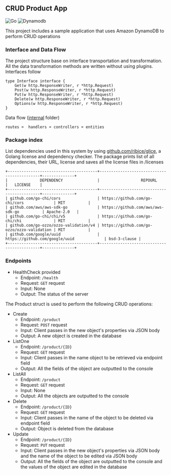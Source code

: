 ## CRUD Product App

![Go](https://img.shields.io/badge/Go-00ADD8?style=flat-square&logo=go&logoColor=white)
![Dynamodb](https://img.shields.io/badge/Amazon%20DynamoDB-4053D6?style=flat-square&logo=amazondynamodb&logoColor=white)

This project includes a sample application that uses Amazon DynamoDB to perform CRUD operations

### Interface and Data Flow

The project structure base on interface transportation and transformation. All the data transformation methods are written without using plugins. Interfaces follow

```
type Interface interface {
	Get(w http.ResponseWriter, r *http.Request)
	Post(w http.ResponseWriter, r *http.Request)
	Put(w http.ResponseWriter, r *http.Request)
	Delete(w http.ResponseWriter, r *http.Request)
	Options(w http.ResponseWriter, r *http.Request)
}
```

Data flow ([internal](https://github.com/minhtran241/dynamodb-go-crud/tree/main/internal) folder)

```
routes ➡  handlers ➡ controllers ➡ entities
```

### Package index

List dependencies used in this system by using [github.com/ribice/glice](https://github.com/ribice/glice), a Golang license and dependency checker. The package prints list of all dependencies, their URL, license and saves all the license files in /licenses

```
+---------------------------------------+--------------------------------------------+--------------+
|              DEPENDENCY               |                  REPOURL                   |   LICENSE    |
+---------------------------------------+--------------------------------------------+--------------+
| github.com/go-chi/cors                | https://github.com/go-chi/cors             | MIT          |
| github.com/aws/aws-sdk-go             | https://github.com/aws/aws-sdk-go          | Apache-2.0   |
| github.com/go-chi/chi/v5              | https://github.com/go-chi/chi              | MIT          |
| github.com/go-ozzo/ozzo-validation/v4 | https://github.com/go-ozzo/ozzo-validation | MIT          |
| github.com/google/uuid                | https://github.com/google/uuid             | bsd-3-clause |
+---------------------------------------+--------------------------------------------+--------------+
```

### Endpoints

-   HealthCheck provided
    -   Endpoint: `/health`
    -   Request: `GET` request
    -   Input: None
    -   Output: The status of the server

The Product struct is used to perform the following CRUD operations:

-   Create
    -   Endpoint: `/product`
    -   Request: `POST` request
    -   Input: Client passes in the new object's properties via JSON body
    -   Output: A new object is created in the database
-   ListOne
    -   Endpoint: `/product/{ID}`
    -   Request: `GET` request
    -   Input: Client passes in the name object to be retrieved via endpoint field
    -   Output: All the fields of the object are outputted to the console
-   ListAll
    -   Endpoint: `/product`
    -   Request: `GET` request
    -   Input: None
    -   Output: All the objects are outputted to the console
-   Delete
    -   Endpoint: `/product/{ID}`
    -   Request: `GET` request
    -   Input: Client passes in the name of the object to be deleted via endpoint field
    -   Output: Object is deleted from the database
-   Update
    -   Endpoint: `/product/{ID}`
    -   Request: `PUT` request
    -   Input: Client passes in the new object's properties via JSON body and the name of the object to be edited via JSON body
    -   Output: All the fields of the object are outputted to the console and the values of the object are edited in the database
